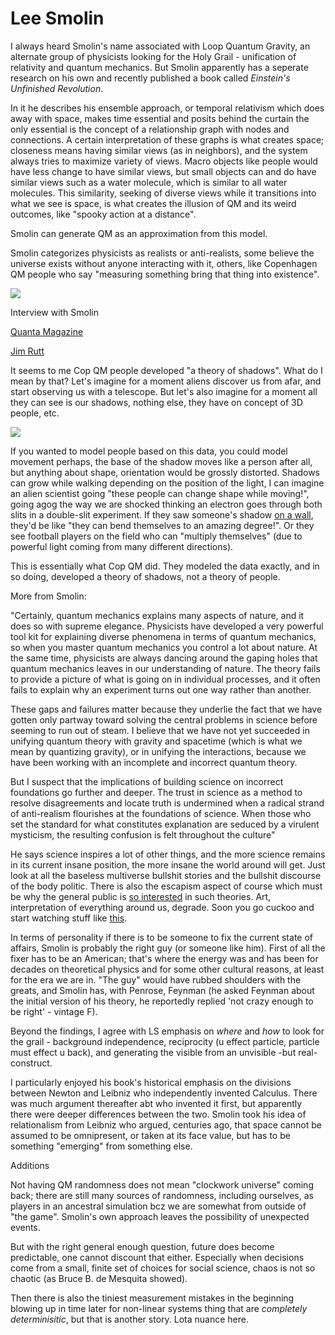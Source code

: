# Lee Smolin

I always heard Smolin's name associated with Loop Quantum Gravity, an
alternate group of physicists looking for the Holy Grail - unification
of relativity and quantum mechanics. But Smolin apparently has a
seperate research on his own and recently published a book called
*Einstein's Unfinished Revolution*. 

In it he describes his ensemble approach, or temporal relativism which
does away with space, makes time essential and posits behind the
curtain the only essential is the concept of a relationship graph with
nodes and connections. A certain interpretation of these graphs is
what creates space; closeness means having similar views (as in
neighbors), and the system always tries to maximize variety of
views. Macro objects like people would have less change to have
similar views, but small objects can and do have similar views such as
a water molecule, which is similar to all water molecules. This
similarity, seeking of diverse views while it transitions into what we
see is space, is what creates the illusion of QM and its weird
outcomes, like "spooky action at a distance".

Smolin can generate QM as an approximation from this model. 

Smolin categorizes physicists as realists or anti-realists, some
believe the universe exists without anyone interacting with it,
others, like Copenhagen QM people who say "measuring something bring
that thing into existence".

[![](http://img.youtube.com/vi/r-L690pQhuo/0.jpg)](https://youtu.be/r-L690pQhuo?t=902)

Interview with Smolin

[Quanta Magazine](https://www.quantamagazine.org/were-stuck-inside-the-universe-lee-smolin-has-an-idea-for-how-to-study-it-anyway-20190627/)

[Jim Rutt](https://twitter.com/jim_rutt/status/1154701707537989632)

It seems to me Cop QM people developed "a theory of shadows". What do
I mean by that? Let's imagine for a moment aliens discover us from
afar, and start observing us with a telescope. But let's also imagine
for a moment all they can see is our shadows, nothing else, they have
on concept of 3D people, etc.

![](https://muratk3n.github.io/thirdwave/en/2019/08/shadows.jpeg)

If you wanted to model people based on this data, you could model
movement perhaps, the base of the shadow moves like a person after
all, but anything about shape, orientation would be grossly
distorted. Shadows can grow while walking depending on the position of
the light, I can imagine an alien scientist going "these people can
change shape while moving!", going agog the way we are shocked
thinking an electron goes through both slits in a double-slit
experiment. If they saw someone's shadow [on a
wall](https://muratk3n.github.io/thirdwave/en/2019/08/shadowwall.jpg),
they'd be like "they can bend themselves to an amazing degree!".  Or
they see football players on the field who can "multiply themselves"
(due to powerful light coming from many different directions). 

This is essentially what Cop QM did. They modeled the data exactly,
and in so doing, developed a theory of shadows, not a theory of
people.

More from Smolin: 

"Certainly, quantum mechanics explains many aspects of nature, and it
does so with supreme elegance. Physicists have developed a very
powerful tool kit for explaining diverse phenomena in terms of quantum
mechanics, so when you master quantum mechanics you control a lot
about nature. At the same time, physicists are always dancing around
the gaping holes that quantum mechanics leaves in our understanding of
nature. The theory fails to provide a picture of what is going on in
individual processes, and it often fails to explain why an experiment
turns out one way rather than another.

These gaps and failures matter because they underlie the fact that we
have gotten only partway toward solving the central problems in
science before seeming to run out of steam. I believe that we have not
yet succeeded in unifying quantum theory with gravity and spacetime
(which is what we mean by quantizing gravity), or in unifying the
interactions, because we have been working with an incomplete and
incorrect quantum theory.

But I suspect that the implications of building science on incorrect
foundations go further and deeper. The trust in science as a method to
resolve disagreements and locate truth is undermined when a radical
strand of anti-realism flourishes at the foundations of science. When
those who set the standard for what constitutes explanation are
seduced by a virulent mysticism, the resulting confusion is felt
throughout the culture"

He says science inspires a lot of other things, and the more science
remains in its current insane position, the more insane the world
around will get. Just look at all the baseless multiverse bullshit
stories and the bullshit discourse of the body politic. There is also
the escapism aspect of course which must be why the general public is
[so interested](https://youtu.be/NGH8Rt_SNy8?t=1706) in such
theories. Art, interpretation of everything around us, degrade. Soon
you go cuckoo and start watching stuff like
[this](https://youtu.be/pCWvRI8G5s4).

In terms of personality if there is to be someone to fix the current
state of affairs, Smolin is probably the right guy (or someone like
him). First of all the fixer has to be an American; that's where the
energy was and has been for decades on theoretical physics and for
some other cultural reasons, at least for the era we are in. "The guy"
would have rubbed shoulders with the greats, and Smolin has, with
Penrose, Feynman (he asked Feynman about the initial version of his
theory, he reportedly replied 'not crazy enough to be right' - vintage
F).

Beyond the findings, I agree with LS emphasis on _where_ and _how_ to
look for the grail - background independence, reciprocity (u effect
particle, particle must effect u back), and generating the visible
from an unvisible -but real- construct.

I particularly enjoyed his book's historical emphasis on the divisions
between Newton and Leibniz who independently invented Calculus. There
was much argument thereafter abt who invented it first, but apparently
there were deeper differences between the two. Smolin took his idea of
relationalism from Leibniz who argued, centuries ago, that space
cannot be assumed to be omnipresent, or taken at its face value, but
has to be something "emerging" from something else.

Additions

Not having QM randomness does not mean "clockwork universe" coming
back; there are still many sources of randomness, including ourselves,
as players in an ancestral simulation bcz we are somewhat from outside
of "the game". Smolin's own approach leaves the possibility of
unexpected events.

But with the right general enough question, future does become
predictable, one cannot discount that either. Especially when
decisions come from a small, finite set of choices for social science,
chaos is not so chaotic (as Bruce B. de Mesquita showed). 

Then there is also the tiniest measurement mistakes in the beginning
blowing up in time later for non-linear systems thing that are
*completely determinisitic*, but that is another story. Lota nuance
here.
